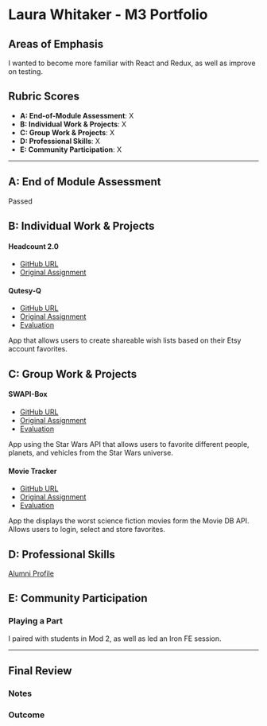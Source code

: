 # Laura Whitaker - M3 Portfolio

## Areas of Emphasis

I wanted to become more familiar with React and Redux, as well as improve on testing. 

## Rubric Scores

* **A: End-of-Module Assessment**: X
* **B: Individual Work & Projects**: X
* **C: Group Work & Projects**: X
* **D: Professional Skills**: X
* **E: Community Participation**: X

-----------------------

## A: End of Module Assessment

Passed

## B: Individual Work & Projects

#### Headcount 2.0

* [GitHub URL](https://github.com/laurakwhit/headcount2.0)
* [Original Assignment](https://github.com/turingschool-examples/headcount2.0)

#### Qutesy-Q

* [GitHub URL](https://github.com/laurakwhit/qutesy-q)
* [Original Assignment](http://frontend.turing.io/projects/self-directed-project.html)
* [Evaluation](https://github.com/turingschool/front-end-submissions-public/blob/master/1804/mod-3/personal-projects/laura-whitaker/scores.md)

App that allows users to create shareable wish lists based on their Etsy account favorites.

## C: Group Work & Projects

#### SWAPI-Box

* [GitHub URL](https://github.com/laurakwhit/swapi-box)
* [Original Assignment](http://frontend.turing.io/projects/swapi-box.html)
* [Evaluation](https://github.com/turingschool/front-end-submissions-public/tree/master/1804/mod-3/swapi-box/laura-brandon)

App using the Star Wars API that allows users to favorite different people, planets, and vehicles from the Star Wars universe.

#### Movie Tracker

* [GitHub URL](https://github.com/laurakwhit/movie-tracker)
* [Original Assignment](https://github.com/turingschool-examples/movie-tracker)
* [Evaluation](https://github.com/turingschool/front-end-submissions-public/blob/master/1804/mod-3/movie-tracker/dennis-ben-laura/scores.md)

App the displays the worst science fiction movies form the Movie DB API. Allows users to login, select and store favorites.

## D: Professional Skills

[Alumni Profile](https://alumni.turing.io/alumni/laura-whitaker)

## E: Community Participation

### Playing a Part

I paired with students in Mod 2, as well as led an Iron FE session. 

------------------

## Final Review

### Notes

### Outcome
